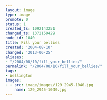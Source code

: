 ```yaml
---
layout: image
type: image
promote: 0
status: 1
created_ts: 1092143251
changed_ts: 1372159429
node_id: 1040
title: Fill your bellies
created: '2004-08-10'
changed: '2013-06-25'
aliases:
- "/2004/08/10/fill_your_bellies/"
permalink: "/2004/08/10/fill_your_bellies/"
tags:
- Wellington
images:
- - src: image/images/129_2945-1040.jpg
    name: 129_2945-1040.jpg
---
```


